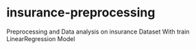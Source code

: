 # insurance-preprocessing
Preprocessing and Data analysis on insurance Dataset With train LinearRegression Model 
